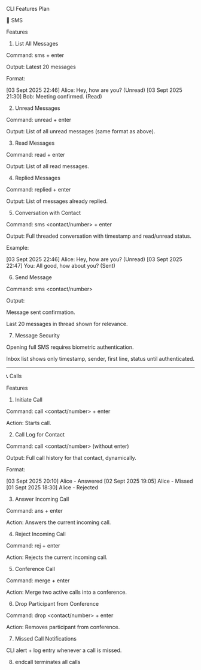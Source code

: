 CLI Features Plan

📩 SMS

Features

1. List All Messages

Command: sms + enter

Output: Latest 20 messages

Format:

[03 Sept 2025 22:46] Alice: Hey, how are you? (Unread)
[03 Sept 2025 21:30] Bob: Meeting confirmed. (Read)



2. Unread Messages

Command: unread + enter

Output: List of all unread messages (same format as above).



3. Read Messages

Command: read + enter

Output: List of all read messages.



4. Replied Messages

Command: replied + enter

Output: List of messages already replied.



5. Conversation with Contact

Command: sms <contact/number> + enter

Output: Full threaded conversation with timestamp and read/unread status.

Example:

[03 Sept 2025 22:46] Alice: Hey, how are you? (Unread)
[03 Sept 2025 22:47] You: All good, how about you? (Sent)



6. Send Message

Command: sms <contact/number> <message>

Output:

Message sent confirmation.

Last 20 messages in thread shown for relevance.




7. Message Security

Opening full SMS requires biometric authentication.

Inbox list shows only timestamp, sender, first line, status until authenticated.





---

📞 Calls

Features

1. Initiate Call

Command: call <contact/number> + enter

Action: Starts call.



2. Call Log for Contact

Command: call <contact/number> (without enter)

Output: Full call history for that contact, dynamically.

Format:

[03 Sept 2025 20:10] Alice - Answered
[02 Sept 2025 19:05] Alice - Missed
[01 Sept 2025 18:30] Alice - Rejected



3. Answer Incoming Call

Command: ans + enter

Action: Answers the current incoming call.



4. Reject Incoming Call

Command: rej + enter

Action: Rejects the current incoming call.



5. Conference Call

Command: merge + enter

Action: Merge two active calls into a conference.



6. Drop Participant from Conference

Command: drop <contact/number> + enter

Action: Removes participant from conference.



7. Missed Call Notifications

CLI alert + log entry whenever a call is missed.

8. endcall terminates all calls
